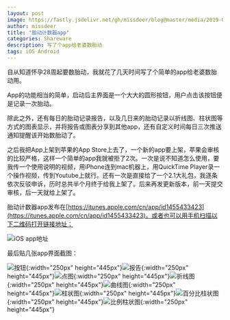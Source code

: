 ```yaml
---
layout: post
image: https://fastly.jsdelivr.net/gh/missdeer/blog@master/media/2019-04-26/8.jpg
author: missdeer
title: "胎动计数器app"
categories: Shareware
description: 写了个app给老婆数胎动
tags: iOS Android
---
```


自从知道怀孕28周起要数胎动，我就花了几天时间写了个简单的app给老婆数胎动用。

App的功能相当的简单，启动后主界面是一个大大的圆形按钮，用户点击该按钮便是记录一次胎动。

除此之外，还有每日的胎动记录报告，以及几日来的胎动记录以折线图、柱状图等方式的图表显示，并将报告或图表分享到其他app，还有自定义时间每日三次推送通知提醒该开始数胎动了。

之后我把App上架到苹果的App Store上去了，一个新的app要上架，苹果会审核的比较严格，这样一个简单的app我就被拒了2次。一次是说不知道怎么使用，要我传一个使用说明的视频，用iPhone连到mac机器上，用QuickTime Player录一个操作视频，传到Youtube上就行。还有一次是直接给了一个2.1大礼包，我逐条依次反驳申诉，历时总共半个月终于给我上架了。后来再发更新版本，前一天提交审核，后一天就给上架了。

胎动计数器app发布在[https://itunes.apple.com/cn/app/id1455433423](https://itunes.apple.com/cn/app/id1455433423)。或者也可以用手机扫描以下二维码打开链接地址：

![iOS app地址](https://fastly.jsdelivr.net/gh/missdeer/blog@master/media/2019-04-26/ios-qrcode.png)

最后贴几张app界面截图：

![按钮](https://fastly.jsdelivr.net/gh/missdeer/blog@master/media/2019-04-26/8.jpg ){:width="250px" height="445px"}![报告](https://fastly.jsdelivr.net/gh/missdeer/blog@master/media/2019-04-26/7.jpg ){:width="250px" height="445px"}![点图](https://fastly.jsdelivr.net/gh/missdeer/blog@master/media/2019-04-26/6.jpg ){:width="250px" height="445px"}![折线图](https://fastly.jsdelivr.net/gh/missdeer/blog@master/media/2019-04-26/5.jpg ){:width="250px" height="445px"}![曲线图](https://fastly.jsdelivr.net/gh/missdeer/blog@master/media/2019-04-26/4.jpg ){:width="250px" height="445px"}![柱状图](https://fastly.jsdelivr.net/gh/missdeer/blog@master/media/2019-04-26/3.jpg ){:width="250px" height="445px"}![百分比柱状图](https://fastly.jsdelivr.net/gh/missdeer/blog@master/media/2019-04-26/2.jpg ){:width="250px" height="445px"}![比例柱状图](https://fastly.jsdelivr.net/gh/missdeer/blog@master/media/2019-04-26/1.jpg ){:width="250px" height="445px"}